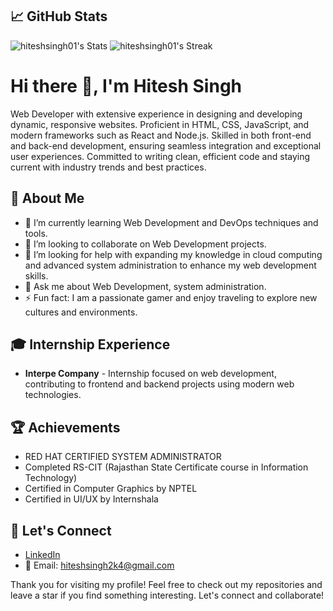 ## 📈 GitHub Stats
![hiteshsingh01's Stats](https://github-readme-stats.vercel.app/api?username=hiteshsingh01&theme=dark&show_icons=true&hide_border=false&count_private=true)
![hiteshsingh01's Streak](https://github-readme-streak-stats.herokuapp.com/?user=hiteshsingh01&theme=dark&hide_border=false)

# Hi there 👋, I'm Hitesh Singh

Web Developer with extensive experience in designing and developing dynamic, responsive websites. Proficient in HTML, CSS, JavaScript, and modern frameworks such as React and Node.js. Skilled in both front-end and back-end development, ensuring seamless integration and exceptional user experiences. Committed to writing clean, efficient code and staying current with industry trends and best practices.

## 🚀 About Me
- 🌱 I’m currently learning Web Development and DevOps techniques and tools.
- 👯 I’m looking to collaborate on Web Development projects.
- 🤔 I’m looking for help with expanding my knowledge in cloud computing and advanced system administration to enhance my web development skills.
- 💬 Ask me about Web Development, system administration.
- ⚡ Fun fact: I am a passionate gamer and enjoy traveling to explore new cultures and environments.

## 🎓 Internship Experience

- **Interpe Company** - Internship focused on web development, contributing to frontend and backend projects using modern web technologies.

## 🏆 Achievements
- RED HAT CERTIFIED SYSTEM ADMINISTRATOR
- Completed RS-CIT (Rajasthan State Certificate course in Information Technology)
- Certified in Computer Graphics by NPTEL
- Certified in UI/UX by Internshala

## 💼 Let's Connect
- [LinkedIn](https://www.linkedin.com/in/hiteshsingh01)
- 📧 Email: hiteshsingh2k4@gmail.com

Thank you for visiting my profile! Feel free to check out my repositories and leave a star if you find something interesting. Let's connect and collaborate!
